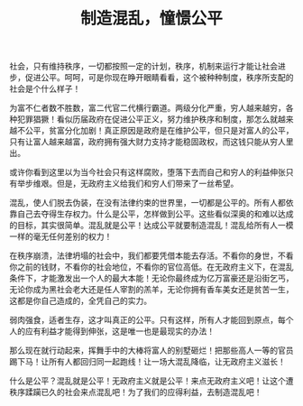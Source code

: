 ﻿---
layout: post
title: "制造混乱，憧憬公平"
categories: misc
---
社会，只有维持秩序，一切都按照一定的计划，秩序，机制来运行才能让社会进步，促进公平。呵呵，可是你现在睁开眼睛看看，这个被种种制度，秩序所支配的社会是个什么样子！

为富不仁者数不胜数，富二代官二代横行霸道。两级分化严重，穷人越来越穷，各种犯罪猖獗！看似历届政府在促进公平正义，努力维护秩序和制度，那怎么就越来越不公平，贫富分化加剧！真正原因是政府是在维护公平，但只是对富人的公平，只有让富人越来越富，政府拥有强大财力支持才能稳固政权，而这钱只能从穷人里出。

或许你看到这里以为当今社会只有这样腐败，堕落下去而自己和穷人的利益伸张只有举步维艰。但是，无政府主义给我们和穷人们带来了一丝希望。

混乱，使人们脱去伪装，在没有法律约束的世界里，一切都是公平的。所有人都依靠自己去夺得生存权力。什么是公平，怎样做到公平。这些看似深奥的和难以达成的目标，其实很简单。混乱就是公平！达成公平就要制造混乱！混乱给所有人一模一样的毫无任何差别的权力！

在秩序崩溃，法律坍塌的社会中，我们都要凭借本能去存活。不看你的身世，不看你之前的钱财，不看你的社会地位，不看你的官位高低。在无政府主义下，在混乱条件下，才能激发出一个人的最大本能！无论你最终成为亿万富豪还是沿街乞丐，无论你成为黑社会老大还是任人宰割的羔羊，无论你拥有香车美女还是贫苦一生，这都是你自己造成的，全凭自己的实力。

弱肉强食，适者生存，这才叫真正的公平。只有这样，所有人才能回到原点，每个人的应有利益才能得到伸张，这是唯一也是最现实的办法！

那么现在就行动起来，挥舞手中的大棒将富人的别墅砸烂！把那些高人一等的官员踢下马！让所有人都回归同一起跑线！让一场大混乱降临，让无政府主义滋长！

什么是公平？混乱就是公平！无政府主义就是公平！来点无政府主义吧！让这个遭秩序蹂躏已久的社会来点混乱吧！为了我们的应得利益，去制造混乱吧！


